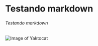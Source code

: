 # Testando markdown
###### Testando markdown
![Image of Yaktocat](https://octodex.github.com/images/yaktocat.png)
